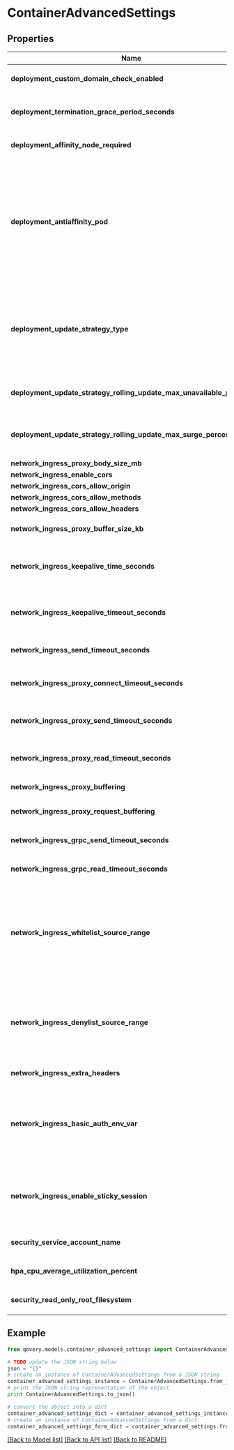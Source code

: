 # ContainerAdvancedSettings


## Properties
Name | Type | Description | Notes
------------ | ------------- | ------------- | -------------
**deployment_custom_domain_check_enabled** | **bool** | disable custom domain check when deploying an application | [optional] 
**deployment_termination_grace_period_seconds** | **int** | define how long in seconds an application is supposed to be stopped gracefully | [optional] 
**deployment_affinity_node_required** | **Dict[str, str]** | Set pod placement on specific Kubernetes nodes labels | [optional] 
**deployment_antiaffinity_pod** | **str** | Define how you want pods affinity to behave: * &#x60;Preferred&#x60; allows, but does not require, pods of a given service are not co-located (or co-hosted) on a single node * &#x60;Requirred&#x60; ensures that the pods of a given service are not co-located (or co-hosted) on a single node (safer in term of availability but can be expensive depending on the number of replicas)  | [optional] 
**deployment_update_strategy_type** | **str** | * &#x60;RollingUpdate&#x60; gracefully rollout new versions, and automatically rollback if the new version fails to start * &#x60;Recreate&#x60; stop all current versions and create new ones once all old ones have been shutdown  | [optional] 
**deployment_update_strategy_rolling_update_max_unavailable_percent** | **int** | Define the percentage of a maximum number of pods that can be unavailable during the update process | [optional] 
**deployment_update_strategy_rolling_update_max_surge_percent** | **int** | Define the percentage of the maximum number of pods that can be created over the desired number of pods | [optional] 
**network_ingress_proxy_body_size_mb** | **int** |  | [optional] 
**network_ingress_enable_cors** | **bool** |  | [optional] 
**network_ingress_cors_allow_origin** | **str** |  | [optional] 
**network_ingress_cors_allow_methods** | **str** |  | [optional] 
**network_ingress_cors_allow_headers** | **str** |  | [optional] 
**network_ingress_proxy_buffer_size_kb** | **int** | header buffer size used while reading response header from upstream | [optional] 
**network_ingress_keepalive_time_seconds** | **int** | Limits the maximum time (in seconds) during which requests can be processed through one keepalive connection | [optional] 
**network_ingress_keepalive_timeout_seconds** | **int** | Sets a timeout (in seconds) during which an idle keepalive connection to an upstream server will stay open. | [optional] 
**network_ingress_send_timeout_seconds** | **int** | Sets a timeout (in seconds) for transmitting a response to the client | [optional] 
**network_ingress_proxy_connect_timeout_seconds** | **int** | Sets a timeout (in seconds) for establishing a connection to a proxied server | [optional] 
**network_ingress_proxy_send_timeout_seconds** | **int** | Sets a timeout (in seconds) for transmitting a request to the proxied server | [optional] 
**network_ingress_proxy_read_timeout_seconds** | **int** | Sets a timeout (in seconds) for reading a response from the proxied server | [optional] 
**network_ingress_proxy_buffering** | **str** | Allows to enable or disable nginx &#x60;proxy-buffering&#x60; | [optional] 
**network_ingress_proxy_request_buffering** | **str** | Allows to enable or disable nginx &#x60;proxy-request-buffering&#x60; | [optional] 
**network_ingress_grpc_send_timeout_seconds** | **int** | Sets a timeout (in seconds) for transmitting a request to the grpc server | [optional] 
**network_ingress_grpc_read_timeout_seconds** | **int** | Sets a timeout (in seconds) for transmitting a request to the grpc server | [optional] 
**network_ingress_whitelist_source_range** | **str** | list of source ranges to allow access to ingress proxy.  This property can be used to whitelist source IP ranges for ingress proxy. The value is a comma separated list of CIDRs, e.g. 10.0.0.0/24,172.10.0.1 To allow all source ranges, set 0.0.0.0/0.  | [optional] 
**network_ingress_denylist_source_range** | **str** | list of source ranges to deny access to ingress proxy.  This property can be used to blacklist source IP ranges for ingress proxy. The value is a comma separated list of CIDRs, e.g. 10.0.0.0/24,172.10.0.1  | [optional] 
**network_ingress_extra_headers** | **str** | Allows to define response headers | [optional] 
**network_ingress_basic_auth_env_var** | **str** | Set the name of an environment variable to use as a basic authentication (&#x60;login:crypted_password&#x60;) from &#x60;htpasswd&#x60; command. You can add multiples comma separated values.  | [optional] 
**network_ingress_enable_sticky_session** | **bool** | Enable the load balancer to bind a user&#39;s session to a specific target. This ensures that all requests from the user during the session are sent to the same target  | [optional] 
**security_service_account_name** | **str** | Allows you to set an existing Kubernetes service account name  | [optional] 
**hpa_cpu_average_utilization_percent** | **int** | Percentage value of cpu usage at which point pods should scale up. | [optional] 
**security_read_only_root_filesystem** | **bool** | Mounts the container&#39;s root filesystem as read-only  | [optional] 

## Example

```python
from qovery.models.container_advanced_settings import ContainerAdvancedSettings

# TODO update the JSON string below
json = "{}"
# create an instance of ContainerAdvancedSettings from a JSON string
container_advanced_settings_instance = ContainerAdvancedSettings.from_json(json)
# print the JSON string representation of the object
print ContainerAdvancedSettings.to_json()

# convert the object into a dict
container_advanced_settings_dict = container_advanced_settings_instance.to_dict()
# create an instance of ContainerAdvancedSettings from a dict
container_advanced_settings_form_dict = container_advanced_settings.from_dict(container_advanced_settings_dict)
```
[[Back to Model list]](../README.md#documentation-for-models) [[Back to API list]](../README.md#documentation-for-api-endpoints) [[Back to README]](../README.md)


